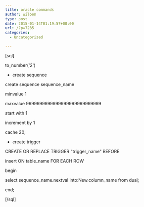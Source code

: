 ```yaml
---
title: oracle commands
author: wiloon
type: post
date: 2015-01-14T01:19:57+00:00
url: /?p=7235
categories:
  - Uncategorized

---
```

[sql]

to_number('2')

- create sequence

create sequence sequence_name
  
minvalue 1
  
maxvalue 9999999999999999999999999999
  
start with 1
  
increment by 1
  
cache 20;

- create trigger

CREATE OR REPLACE TRIGGER "trigger_name" BEFORE
  
insert ON table_name FOR EACH ROW
  
begin
  
select sequence\_name.nextval into:New.column\_name from dual;
  
end;

[/sql]